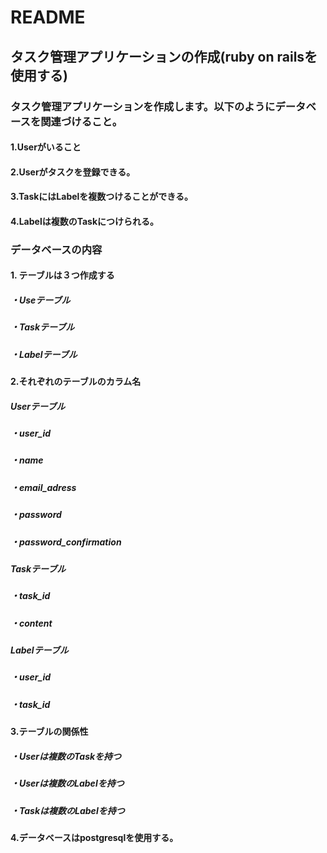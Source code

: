 # README  

## タスク管理アプリケーションの作成(ruby on railsを使用する)    



### タスク管理アプリケーションを作成します。以下のようにデータベースを関連づけること。  

#### 1.Userがいること
#### 2.Userがタスクを登録できる。
#### 3.TaskにはLabelを複数つけることができる。
#### 4.Labelは複数のTaskにつけられる。    


### データベースの内容    


#### 1. テーブルは３つ作成する  

##### ・Useテーブル
##### ・Taskテーブル
##### ・Labelテーブル    

#### 2.それぞれのテーブルのカラム名  

##### Userテーブル  

##### ・user_id
##### ・name
##### ・email_adress
##### ・password
##### ・password_confirmation  

##### Taskテーブル  

##### ・task_id
##### ・content  

##### Labelテーブル  

##### ・user_id
##### ・task_id    

#### 3.テーブルの関係性  

##### ・Userは複数のTaskを持つ
##### ・Userは複数のLabelを持つ
##### ・Taskは複数のLabelを持つ    

#### 4.データベースはpostgresqlを使用する。  
